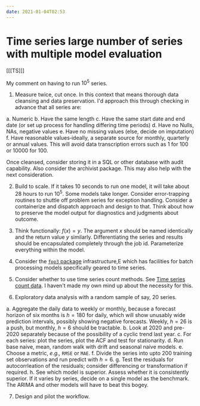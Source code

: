 ```yaml
---
date: 2021-01-04T02:53
---
```


# Time series large number of series with multiple model evaluation

[[[TS]]]

My comment on having to run $10^5$ series.

1. Measure twice, cut once. In this context that means thorough data cleansing and data preservation. I'd approach this through checking in advance that all series are:

a. Numeric
b. Have the same length
c. Have the same start date and end date (or set up process for handling differing time periods)
d. Have no Nulls, NAs, negative values
e. Have no missing values (else, decide on imputation)
f. Have reasonable values&dash;ideally, a separate source for monthly, quarterly or annual values. This will avoid data transcription errors such as 1 for 100 or 10000 for 100.

Once cleansed, consider storing it in a SQL or other database with audit capability. Also consider the archivist package. This may also help with the next consideration.

2. Build to scale. If it takes 10 seconds to run one model, it will take about 28 hours to run $10^5$. Some models take longer. Consider error-trapping routines to shuttle off problem series for exception handling. Consider a containerize and dispatch approach and design to that. Think about how to preserve the model output for diagnostics and judgments about outcome.

3. Think functionally: $f(x) = y$.  The argument $x$ should be named identically and the return value $y$ similarly. Differentiating the series and results should be encapsulated completely through the job id. Parameterize everything within the model.

4. Consider the [`fpp3` package](https://otexts.com/fpp3/) infrastructure,E which has facilities for batch processing models specifically geared to time series.

5. Consider whether to use time series count methods. See [Time series count data](https://personal.utdallas.edu/~pxb054000/code/count-examples/ECTS-I-2010.pdf). I haven't made my own mind up about the necessity for this.

6. Exploratory data analysis with a random sample of say, 20 series.

a. Aggregate the daily data to weekly or monthly, because a forecast horizon of six months is $h=180$ for daily, which will show unusably wide prediction intervals, possibly showing negative forecasts. Weekly, $h=26$ is a push, but monthly, $h=6$ should be tractable.
b. Look at 2020 and pre-2020 separately because of the possibility of a cyclic trend last year.
c. For each series: plot the series, plot the ACF and test for stationarity.
d. Run base naive, mean, random walk with drift and seasonal naive models.
e. Choose a metric, *e.g.,* `RMSE` or `MAE`.
f. Divide the series into upto 200 training set observations and run predict with $h=6$.
g. Test the residuals for autocorrleation of the residuals; consider differencing or transformation if required.
h. See which model is superior. Assess whether it is consistently superior. If it varies by series, decide on a single model as the benchmark. The ARIMA and other models will have to beat this bogey.

7. Design and pilot the workflow.